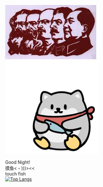 ![](马恩列斯毛.jpg)
![](QQ图片20220412205714.gif)

Good Night!  
摸鱼<・)))><<  
touch fish  
[![Top Langs](https://github-readme-stats.vercel.app/api/top-langs/?username=Frynoodles)](https://github.com/anuraghazra/github-readme-stats)
